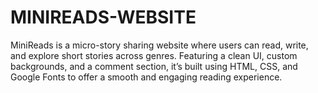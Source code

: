 # MINIREADS-WEBSITE
MiniReads is a micro-story sharing website where users can read, write, and explore short stories across genres. Featuring a clean UI, custom backgrounds, and a comment section, it’s built using HTML, CSS, and Google Fonts to offer a smooth and engaging reading experience.
